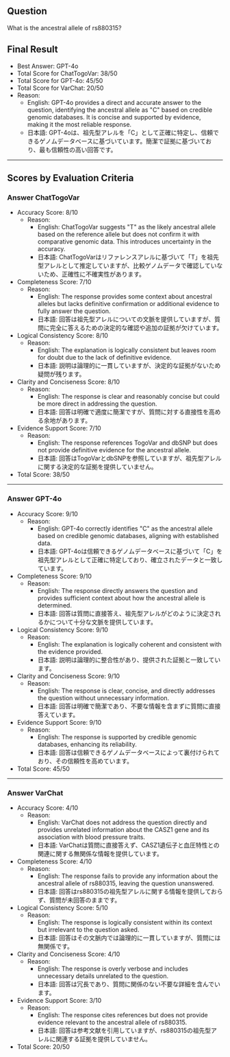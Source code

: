 ## Question

What is the ancestral allele of rs880315?

## Final Result

- Best Answer: GPT-4o
- Total Score for ChatTogoVar: 38/50
- Total Score for GPT-4o: 45/50
- Total Score for VarChat: 20/50
- Reason:
  - English: GPT-4o provides a direct and accurate answer to the question, identifying the ancestral allele as "C" based on credible genomic databases. It is concise and supported by evidence, making it the most reliable response.
  - 日本語: GPT-4oは、祖先型アレルを「C」として正確に特定し、信頼できるゲノムデータベースに基づいています。簡潔で証拠に基づいており、最も信頼性の高い回答です。

---

## Scores by Evaluation Criteria

### Answer ChatTogoVar
- Accuracy Score: 8/10
  - Reason: 
    - English: ChatTogoVar suggests "T" as the likely ancestral allele based on the reference allele but does not confirm it with comparative genomic data. This introduces uncertainty in the accuracy.
    - 日本語: ChatTogoVarはリファレンスアレルに基づいて「T」を祖先型アレルとして推定していますが、比較ゲノムデータで確認していないため、正確性に不確実性があります。
- Completeness Score: 7/10
  - Reason: 
    - English: The response provides some context about ancestral alleles but lacks definitive confirmation or additional evidence to fully answer the question.
    - 日本語: 回答は祖先型アレルについての文脈を提供していますが、質問に完全に答えるための決定的な確認や追加の証拠が欠けています。
- Logical Consistency Score: 8/10
  - Reason: 
    - English: The explanation is logically consistent but leaves room for doubt due to the lack of definitive evidence.
    - 日本語: 説明は論理的に一貫していますが、決定的な証拠がないため疑問が残ります。
- Clarity and Conciseness Score: 8/10
  - Reason: 
    - English: The response is clear and reasonably concise but could be more direct in addressing the question.
    - 日本語: 回答は明確で適度に簡潔ですが、質問に対する直接性を高める余地があります。
- Evidence Support Score: 7/10
  - Reason: 
    - English: The response references TogoVar and dbSNP but does not provide definitive evidence for the ancestral allele.
    - 日本語: 回答はTogoVarとdbSNPを参照していますが、祖先型アレルに関する決定的な証拠を提供していません。
- Total Score: 38/50

---

### Answer GPT-4o
- Accuracy Score: 9/10
  - Reason: 
    - English: GPT-4o correctly identifies "C" as the ancestral allele based on credible genomic databases, aligning with established data.
    - 日本語: GPT-4oは信頼できるゲノムデータベースに基づいて「C」を祖先型アレルとして正確に特定しており、確立されたデータと一致しています。
- Completeness Score: 9/10
  - Reason: 
    - English: The response directly answers the question and provides sufficient context about how the ancestral allele is determined.
    - 日本語: 回答は質問に直接答え、祖先型アレルがどのように決定されるかについて十分な文脈を提供しています。
- Logical Consistency Score: 9/10
  - Reason: 
    - English: The explanation is logically coherent and consistent with the evidence provided.
    - 日本語: 説明は論理的に整合性があり、提供された証拠と一致しています。
- Clarity and Conciseness Score: 9/10
  - Reason: 
    - English: The response is clear, concise, and directly addresses the question without unnecessary information.
    - 日本語: 回答は明確で簡潔であり、不要な情報を含まずに質問に直接答えています。
- Evidence Support Score: 9/10
  - Reason: 
    - English: The response is supported by credible genomic databases, enhancing its reliability.
    - 日本語: 回答は信頼できるゲノムデータベースによって裏付けられており、その信頼性を高めています。
- Total Score: 45/50

---

### Answer VarChat
- Accuracy Score: 4/10
  - Reason: 
    - English: VarChat does not address the question directly and provides unrelated information about the CASZ1 gene and its association with blood pressure traits.
    - 日本語: VarChatは質問に直接答えず、CASZ1遺伝子と血圧特性との関連に関する無関係な情報を提供しています。
- Completeness Score: 4/10
  - Reason: 
    - English: The response fails to provide any information about the ancestral allele of rs880315, leaving the question unanswered.
    - 日本語: 回答はrs880315の祖先型アレルに関する情報を提供しておらず、質問が未回答のままです。
- Logical Consistency Score: 5/10
  - Reason: 
    - English: The response is logically consistent within its context but irrelevant to the question asked.
    - 日本語: 回答はその文脈内では論理的に一貫していますが、質問には無関係です。
- Clarity and Conciseness Score: 4/10
  - Reason: 
    - English: The response is overly verbose and includes unnecessary details unrelated to the question.
    - 日本語: 回答は冗長であり、質問に関係のない不要な詳細を含んでいます。
- Evidence Support Score: 3/10
  - Reason: 
    - English: The response cites references but does not provide evidence relevant to the ancestral allele of rs880315.
    - 日本語: 回答は参考文献を引用していますが、rs880315の祖先型アレルに関連する証拠を提供していません。
- Total Score: 20/50